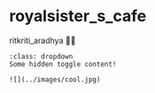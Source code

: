# royalsister_s_cafe
ritkriti_aradhya 🏡📇  
```{admonition} Click the button to reveal!
:class: dropdown
Some hidden toggle content!

![](../images/cool.jpg)
```
